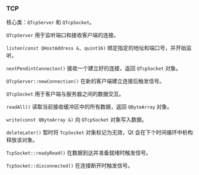### TCP

核心类：`QTcpServer` 和 `QTcpSocket`。

`QTcpServer` 用于监听端口和接收客户端的连接。

`listen(const QHostAddress &, quint16)` 绑定指定的地址和端口号，并开始监听。

`nextPendintConnecton()` 接收一个建立好的连接，返回 `QTcpSocket` 对象。

`QTcpServer::newConnection()` 在新的客户端建立连接后触发信号。

`QTcpSocket` 用于客户端与服务器之间的数据交互。

`readAll()` 读取当前接收缓冲区中的所有数据，返回 `QByteArray` 对象。

`write(const QByteArray &)` 向 `QTcpSocket` 对象写入数据。

`deleteLater()` 暂时将 `TcpSocket` 对象标记为无效，Qt 会在下个时间循环中析构释放该对象。

`TcpSocket::readyRead()` 在数据到达并准备就绪时触发信号。

`TcpSocket::disconnected()` 在连接断开时触发信号。 

